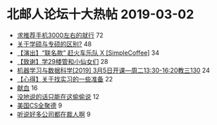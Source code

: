 # 北邮人论坛十大热帖 2019-03-02

- [求推荐手机3000左右的就行](https://bbs.byr.cn/article/DigiLife/306549) 72
- [关于学硕与专硕的区别?](https://bbs.byr.cn/article/AimGraduate/1158434) 48
- [【演出】“联名款” 赶火车乐队 X [SimpleCoffee]](https://bbs.byr.cn/article/Music/340690) 34
- [【致谢】学29楼管和小仙女们](https://bbs.byr.cn/article/Talking/6101070) 28
- [机器学习与数据科学[2019] 3月5日开课—周二13:30-16:20教三130](https://bbs.byr.cn/article/ML_DM/33366) 24
- [【心得】关于找实习的一些准备](https://bbs.byr.cn/article/Job/2018024) 22
- [献血](https://bbs.byr.cn/article/Health/215960) 16
- [没地说的话只能在这偷偷说](https://bbs.byr.cn/article/Feeling/3102151) 12
- [美国CS全聚德](https://bbs.byr.cn/article/GoAbroad/362471) 9
- [听说好多公司都在裁人啊](https://bbs.byr.cn/article/WorkLife/1118298) 9


